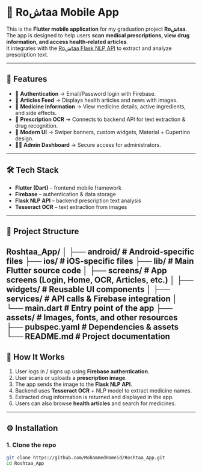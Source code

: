 # 📱 Roشtaa Mobile App

This is the **Flutter mobile application** for my graduation project **Roشtaa**.  
The app is designed to help users **scan medical prescriptions, view drug information, and access health-related articles**.  
It integrates with the [Roشtaa Flask NLP API](https://github.com/MohammedHameid/FLask_API) to extract and analyze prescription text.

---

## 🚀 Features
- 🔐 **Authentication** → Email/Password login with Firebase.  
- 📰 **Articles Feed** → Displays health articles and news with images.  
- 💊 **Medicine Information** → View medicine details, active ingredients, and side effects.  
- 📸 **Prescription OCR** → Connects to backend API for text extraction & drug recognition.  
- 🎨 **Modern UI** → Swiper banners, custom widgets, Material + Cupertino design.  
- 👨‍⚕️ **Admin Dashboard** → Secure access for administrators.  

---

## 🛠️ Tech Stack
- **Flutter (Dart)** – frontend mobile framework  
- **Firebase** – authentication & data storage  
- **Flask NLP API** – backend prescription text analysis  
- **Tesseract OCR** – text extraction from images  

---

## 📂 Project Structure
Roshtaa_App/
│
├── android/ # Android-specific files
├── ios/ # iOS-specific files
├── lib/ # Main Flutter source code
│ ├── screens/ # App screens (Login, Home, OCR, Articles, etc.)
│ ├── widgets/ # Reusable UI components
│ ├── services/ # API calls & Firebase integration
│ └── main.dart # Entry point of the app
├── assets/ # Images, fonts, and other resources
├── pubspec.yaml # Dependencies & assets
└── README.md # Project documentation
---

## 🔄 How It Works
1. User logs in / signs up using **Firebase authentication**.  
2. User scans or uploads a **prescription image**.  
3. The app sends the image to the **Flask NLP API**.  
4. Backend uses **Tesseract OCR** + NLP model to extract medicine names.  
5. Extracted drug information is returned and displayed in the app.  
6. Users can also browse **health articles** and search for medicines.  

---

## ⚙️ Installation

### 1. Clone the repo
```bash
git clone https://github.com/MohammedHameid/Roshtaa_App.git
cd Roshtaa_App
